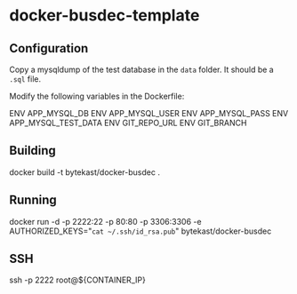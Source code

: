 docker-busdec-template
=================

Configuration
-------------

Copy a mysqldump of the test database in the `data` folder. It should be a `.sql` file.

Modify the following variables in the Dockerfile:

ENV APP_MYSQL_DB 
ENV APP_MYSQL_USER 
ENV APP_MYSQL_PASS 
ENV APP_MYSQL_TEST_DATA 
ENV GIT_REPO_URL 
ENV GIT_BRANCH

Building
--------
docker build -t bytekast/docker-busdec .


Running
-------
docker run -d -p 2222:22 -p 80:80 -p 3306:3306 -e AUTHORIZED_KEYS="`cat ~/.ssh/id_rsa.pub`" bytekast/docker-busdec


SSH
---
ssh -p 2222 root@${CONTAINER_IP}